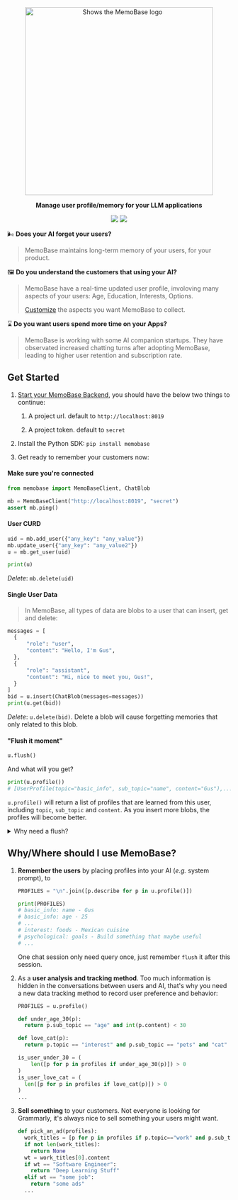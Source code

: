 <div align="center">
    <a href="https://memobase.io">
    <picture>
      <source media="(prefers-color-scheme: dark)" srcset="https://assets.memodb.io/memobase-dark.svg">
      <img alt="Shows the MemoBase logo" src="https://assets.memodb.io/memobase-light.svg" width="424">
    </picture>
  </a>
  <p><strong>Manage user profile/memory for your LLM applications</strong></p>
  <p>
    <img src="https://img.shields.io/badge/python->=3.11-blue">
    <a href="https://pypi.org/project/memobase/">
      <img src="https://img.shields.io/pypi/v/memobase.svg">
    </a>
  </p>
</div>


🌬️ **Does your AI forget your users?** 


> MemoBase maintains long-term memory of your users, for your product.

🖼️ **Do you understand the customers that using your AI?** 

> MemoBase have a real-time updated user profile, involoving many aspects of your users: Age, Education, Interests, Options. 
> 
> [Customize](./src/server/readme.md/#Customization) the aspects you want MemoBase to collect.

⌛️ **Do you want users spend more time on your Apps?** 

> MemoBase is working with some AI companion startups. They have observated increased chatting turns after adopting MemoBase, leading to higher user retention and subscription rate.



## Get Started

1. [Start your MemoBase Backend](./src/server/readme.md), you should have the below two things to continue:
   1. A project url. default to `http://localhost:8019` 

   2. A project token. default to `secret`

2. Install the Python SDK: `pip install memobase`

3. Get ready to remember your customers now:

#### Make sure you're connected

 ```python
 from memobase import MemoBaseClient, ChatBlob
 
 mb = MemoBaseClient("http://localhost:8019", "secret")
 assert mb.ping()
 ```

#### User CURD   

```python
uid = mb.add_user({"any_key": "any_value"})
mb.update_user({"any_key": "any_value2"})
u = mb.get_user(uid)

print(u)
```

*Delete*: `mb.delete(uid)`

#### Single User Data

> In MemoBase, all types of data are blobs to a user that can insert, get and delete:

```python
messages = [
  {
      "role": "user",
      "content": "Hello, I'm Gus",
  },
  {
      "role": "assistant",
      "content": "Hi, nice to meet you, Gus!",
  }
]
bid = u.insert(ChatBlob(messages=messages))
print(u.get(bid))
```

*Delete*: `u.delete(bid)`. Delete a blob will cause forgetting memories that only related to this blob.

#### "Flush it moment"

```python
u.flush()
```

And what will you get?

```python
print(u.profile())
# [UserProfile(topic="basic_info", sub_topic="name", content="Gus"),...]
```

`u.profile()` will return a list of profiles that are learned from this user, including `topic`, `sub_topic` and `content`. As you insert more blobs, the profiles will become better.

<details>
<summary> Why need a flush?</summary>

In MemoBase, we don't memoize users in [hot path](https://langchain-ai.github.io/langgraph/concepts/memory/#writing-memories-in-the-hot-path). We use buffer zones for the recent inserted blobs.

When the buffer zone is too large (*e.g.* 1024 tokens) or idle for a long time (*e.g.* 1 hour), MemoBase will flush the whole buffer into the memory. 
Or you can just manually decide when to flush (*e.g.* A chat session is closed in your App)
</details>



## Why/Where should I use MemoBase?

1. **Remember the users** by placing profiles into your AI (*e.g.* system prompt), to 

   ```python
   PROFILES = "\n".join([p.describe for p in u.profile()])
   
   print(PROFILES)
   # basic_info: name - Gus
   # basic_info: age - 25
   # ...
   # interest: foods - Mexican cuisine
   # psychological: goals - Build something that maybe useful
   # ...
   ```

   One chat session only need query once, just remember `flush` it after this session.

2. As a **user analysis and  tracking method**. Too much information is hidden in the conversations between users and AI, that's why you need a new data tracking method to record user preference and behavior:
   ```python
   PROFILES = u.profile()
   
   def under_age_30(p):
     return p.sub_topic == "age" and int(p.content) < 30
   
   def love_cat(p):
     return p.topic == "interest" and p.sub_topic == "pets" and "cat" in p.content
   
   is_user_under_30 = (
       len([p for p in profiles if under_age_30(p)]) > 0
   )
   is_user_love_cat = (
     len([p for p in profiles if love_cat(p)]) > 0
   )                       
   ...
   ```

3. **Sell something** to your customers. Not everyone is looking for Grammarly, it's always nice to sell something your users might want. 

   ```python
   def pick_an_ad(profiles):
     work_titles = [p for p in profiles if p.topic=="work" and p.sub_topic=="title"]
     if not len(work_titles):
       return None
     wt = work_titles[0].content
     if wt == "Software Engineer":
       return "Deep Learning Stuff"
     elif wt == "some job":
       return "some ads"
     ...
   ```

   

